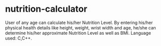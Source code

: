 # nutrition-calculator
User of any age can calculate his/her Nutrition Level. By entering his/her physical health details like height, weight, wrist width and age, he/she can determine his/her approximate Nutrition Level as well as BMI. Language used: C,C++.
